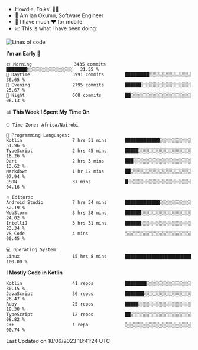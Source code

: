 
* Howdie, Folks! 👋🤓
* 🤪 Am Ian Okumu, Software Engineer
* 📱 I have much ❤️ for mobile
* 📈 This is what I have been doing:
  
<!-- <a href="https://otsembo.github.io/OtsemboPortfolio/" style="margin-right:.5%; margin-top=.5%;">
  <img align="center" src="https://github-readme-stats.vercel.app/api/top-langs/?username=otsembo&layout=compact" />
</a> -->

<!--START_SECTION:waka-->
![Lines of code](https://img.shields.io/badge/From%20Hello%20World%20I%27ve%20Written-8.1%20million%20lines%20of%20code-blue)

**I'm an Early 🐤** 

```text
🌞 Morning                3435 commits        ████████░░░░░░░░░░░░░░░░░   31.55 % 
🌆 Daytime                3991 commits        █████████░░░░░░░░░░░░░░░░   36.65 % 
🌃 Evening                2795 commits        ██████░░░░░░░░░░░░░░░░░░░   25.67 % 
🌙 Night                  668 commits         ██░░░░░░░░░░░░░░░░░░░░░░░   06.13 % 
```


📊 **This Week I Spent My Time On** 

```text
🕑︎ Time Zone: Africa/Nairobi

💬 Programming Languages: 
Kotlin                   7 hrs 51 mins       █████████████░░░░░░░░░░░░   51.96 % 
TypeScript               2 hrs 45 mins       █████░░░░░░░░░░░░░░░░░░░░   18.26 % 
Dart                     2 hrs 3 mins        ███░░░░░░░░░░░░░░░░░░░░░░   13.62 % 
Markdown                 1 hr 12 mins        ██░░░░░░░░░░░░░░░░░░░░░░░   07.94 % 
JSON                     37 mins             █░░░░░░░░░░░░░░░░░░░░░░░░   04.16 % 

🔥 Editors: 
Android Studio           7 hrs 54 mins       █████████████░░░░░░░░░░░░   52.19 % 
WebStorm                 3 hrs 38 mins       ██████░░░░░░░░░░░░░░░░░░░   24.02 % 
IntelliJ                 3 hrs 31 mins       ██████░░░░░░░░░░░░░░░░░░░   23.34 % 
VS Code                  4 mins              ░░░░░░░░░░░░░░░░░░░░░░░░░   00.45 % 

💻 Operating System: 
Linux                    15 hrs 8 mins       █████████████████████████   100.00 % 
```

**I Mostly Code in Kotlin** 

```text
Kotlin                   41 repos            ████████░░░░░░░░░░░░░░░░░   30.15 % 
JavaScript               36 repos            ███████░░░░░░░░░░░░░░░░░░   26.47 % 
Ruby                     25 repos            █████░░░░░░░░░░░░░░░░░░░░   18.38 % 
TypeScript               12 repos            ██░░░░░░░░░░░░░░░░░░░░░░░   08.82 % 
C++                      1 repo              ░░░░░░░░░░░░░░░░░░░░░░░░░   00.74 % 
```




 Last Updated on 18/06/2023 18:41:24 UTC
<!--END_SECTION:waka-->

<br />
<br />
<br />
<br />
<br />
  
  </div>
<!---
otsembo/otsembo is a ✨ special ✨ repository because its `README.md` (this file) appears on your GitHub profile.
You can click the Preview link to take a look at your changes.
--->
